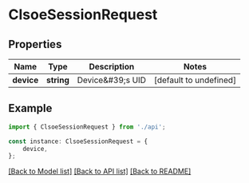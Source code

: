 # ClsoeSessionRequest


## Properties

Name | Type | Description | Notes
------------ | ------------- | ------------- | -------------
**device** | **string** | Device\&#39;s UID | [default to undefined]

## Example

```typescript
import { ClsoeSessionRequest } from './api';

const instance: ClsoeSessionRequest = {
    device,
};
```

[[Back to Model list]](../README.md#documentation-for-models) [[Back to API list]](../README.md#documentation-for-api-endpoints) [[Back to README]](../README.md)
